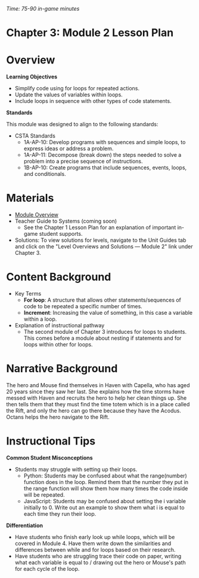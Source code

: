 _Time: 75-90 in-game minutes_

# Chapter 3: Module 2 Lesson Plan

# Overview

**Learning Objectives**

   - Simplify code using for loops for repeated actions.
   - Update the values of variables within loops.
   - Include loops in sequence with other types of code statements.

**Standards**

This module was designed to align to the following standards:

   - CSTA Standards
        - 1A-AP-10: Develop programs with sequences and simple loops, to express ideas or address a problem.
        - 1A-AP-11: Decompose (break down) the steps needed to solve a problem into a precise sequence of instructions.
        - 1B-AP-10: Create programs that include sequences, events, loops, and conditionals.

# Materials

- [Module Overview](http://localhost:3000/teachers/resources/chapter3module2overview)
- Teacher Guide to Systems (coming soon)
    - See the Chapter 1 Lesson Plan for an explanation of important in-game student supports.
- Solutions: To view solutions for levels, navigate to the Unit Guides tab and click on the &quot;Level Overviews and Solutions — Module 2&quot; link under Chapter 3.

# Content Background

- Key Terms
    - **For loop**: A structure that allows other statements/sequences of code to be repeated a specific number of times.
    - **Increment**: Increasing the value of something, in this case a variable within a loop.
- Explanation of instructional pathway
    - The second module of Chapter 3 introduces for loops to students. This comes before a module about nesting if statements and for loops within other for loops.

# **Narrative Background**

The hero and Mouse find themselves in Haven with Capella, who has aged 20 years since they saw her last. She explains how the time storms have messed with Haven and recruits the hero to help her clean things up. She then tells them that they must find the time totem which is in a place called the Rift, and only the hero can go there because they have the Acodus. Octans helps the hero navigate to the Rift.

# Instructional Tips

**Common Student Misconceptions**

- Students may struggle with setting up their loops. 
    - Python: Students may be confused about what the range(number) function does in the loop. Remind them that the number they put in the range function will show them how many times the code inside will be repeated.
    - JavaScript: Students may be confused about setting the i variable initially to 0. Write out an example to show them what i is equal to each time they run their loop.

**Differentiation**

- Have students who finish early look up while loops, which will be covered in Module 4. Have them write down the similarities and differences between while and for loops based on their research.
- Have students who are struggling trace their code on paper, writing what each variable is equal to / drawing out the hero or Mouse&#39;s path for each cycle of the loop.
